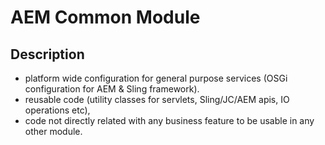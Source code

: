 # AEM Common Module

## Description

* platform wide configuration for general purpose services (OSGi configuration for AEM & Sling framework).
* reusable code (utility classes for servlets, Sling/JC/AEM apis, IO operations etc),
* code not directly related with any business feature to be usable in any other module.
